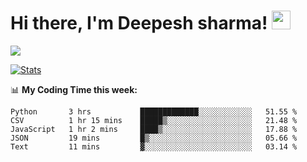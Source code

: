 # Hi there, I'm Deepesh sharma! <img src="https://raw.githubusercontent.com/MartinHeinz/MartinHeinz/master/wave.gif" width="30px">

![](https://camo.githubusercontent.com/992babdffd8c74a1502de375fbdf7e4d54773242/68747470733a2f2f6d656469612e67697068792e636f6d2f6d656469612f53576f536b4e36447854737a71494b4571762f67697068792e676966)

[![Stats](https://github-readme-stats.vercel.app/api?username=deepeshhsharma&show_icons=true&theme=radical)](https://github-readme-stats.vercel.app/api?username=deepeshhsharma&show_icons=true&theme=radical)&nbsp; &nbsp; &nbsp; &nbsp; &nbsp; &nbsp; &nbsp; &nbsp; &nbsp; &nbsp; 

📊 **My Coding Time this week:**
<!--START_SECTION:waka-->
```text
Python       3 hrs           █████████████░░░░░░░░░░░░   51.55 % 
CSV          1 hr 15 mins    █████▒░░░░░░░░░░░░░░░░░░░   21.48 % 
JavaScript   1 hr 2 mins     ████▒░░░░░░░░░░░░░░░░░░░░   17.88 % 
JSON         19 mins         █▒░░░░░░░░░░░░░░░░░░░░░░░   05.66 % 
Text         11 mins         ▓░░░░░░░░░░░░░░░░░░░░░░░░   03.14 % 
```
<!--END_SECTION:waka-->

